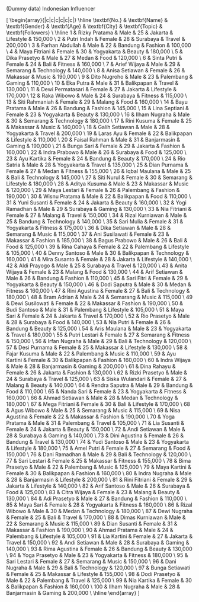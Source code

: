(Dummy data) Indonesian Influencer

\[
\begin{array}{|c|c|c|c|c|c|}
\hline
\textbf{No.} & \textbf{Name} & \textbf{Gender} & \textbf{Age} & \textbf{City} & \textbf{Topic} & \textbf{Followers} \\
\hline
1 & Rizky Pratama & Male & 25 & Jakarta & Lifestyle & 150,000 \\
2 & Putri Indah & Female & 28 & Surabaya & Travel & 200,000 \\
3 & Farhan Abdullah & Male & 22 & Bandung & Fashion & 100,000 \\
4 & Maya Fitriani & Female & 30 & Yogyakarta & Beauty & 180,000 \\
5 & Dika Prasetyo & Male & 27 & Medan & Food & 120,000 \\
6 & Sinta Putri & Female & 24 & Bali & Fitness & 160,000 \\
7 & Arief Wijaya & Male & 29 & Semarang & Technology & 140,000 \\
8 & Anisa Setiawan & Female & 26 & Makassar & Music & 190,000 \\
9 & Dito Nugroho & Male & 23 & Palembang & Gaming & 110,000 \\
10 & Eka Putra & Male & 31 & Balikpapan & Travel & 130,000 \\
11 & Dewi Permatasari & Female & 27 & Jakarta & Lifestyle & 170,000 \\
12 & Raka Wibowo & Male & 24 & Surabaya & Fitness & 115,000 \\
13 & Siti Rahmaniah & Female & 29 & Malang & Food & 160,000 \\
14 & Bayu Pratama & Male & 26 & Bandung & Fashion & 145,000 \\
15 & Lina Septiani & Female & 23 & Yogyakarta & Beauty & 130,000 \\
16 & Ilham Nugraha & Male & 30 & Semarang & Technology & 180,000 \\
17 & Rini Kusuma & Female & 25 & Makassar & Music & 140,000 \\
18 & Galih Setiawan & Male & 28 & Yogyakarta & Travel & 200,000 \\
19 & Laras Ayu & Female & 22 & Balikpapan & Lifestyle & 110,000 \\
20 & Faisal Rahman & Male & 31 & Banjarmasin & Gaming & 190,000 \\
21 & Bunga Sari & Female & 29 & Jakarta & Fashion & 160,000 \\
22 & Indra Prabowo & Male & 26 & Surabaya & Food & 125,000 \\
23 & Ayu Kartika & Female & 24 & Bandung & Beauty & 170,000 \\
24 & Rio Satria & Male & 28 & Yogyakarta & Travel & 135,000 \\
25 & Dian Purnama & Female & 27 & Medan & Fitness & 155,000 \\
26 & Iqbal Maulana & Male & 25 & Bali & Technology & 145,000 \\
27 & Siti Nurul & Female & 30 & Semarang & Lifestyle & 180,000 \\
28 & Aditya Kusuma & Male & 23 & Makassar & Music & 120,000 \\
29 & Maya Lestari & Female & 26 & Palembang & Fashion & 190,000 \\
30 & Wisnu Pratama & Male & 22 & Balikpapan & Food & 110,000 \\
31 & Yuni Susanti & Female & 24 & Jakarta & Beauty & 160,000 \\
32 & Yogi Ramadhan & Male & 29 & Surabaya & Gaming & 130,000 \\
33 & Nia Fitriani & Female & 27 & Malang & Travel & 150,000 \\
34 & Rizal Kurniawan & Male & 25 & Bandung & Technology & 140,000 \\
35 & Sari Mulia & Female & 31 & Yogyakarta & Fitness & 175,000 \\
36 & Dika Setiawan & Male & 28 & Semarang & Music & 115,000 \\
37 & Ani Susilawati & Female & 23 & Makassar & Fashion & 185,000 \\
38 & Bagus Prabowo & Male & 26 & Bali & Food & 125,000 \\
39 & Rina Cahaya & Female & 22 & Palembang & Lifestyle & 105,000 \\
40 & Denny Santoso & Male & 30 & Balikpapan & Technology & 160,000 \\
41 & Mira Susanto & Female & 28 & Jakarta & Lifestyle & 140,000 \\
42 & Aldi Prayogo & Male & 25 & Surabaya & Travel & 120,000 \\
43 & Anita Wijaya & Female & 23 & Malang & Food & 130,000 \\
44 & Arif Setiawan & Male & 26 & Bandung & Fashion & 110,000 \\
45 & Sari Fitri & Female & 29 & Yogyakarta & Beauty & 150,000 \\
46 & Dodi Saputra & Male & 30 & Medan & Fitness & 160,000 \\
47 & Rini Agustina & Female & 27 & Bali & Technology & 180,000 \\
48 & Bram Adrian & Male & 24 & Semarang & Music & 115,000 \\
49 & Dewi Susilowati & Female & 22 & Makassar & Fashion & 190,000 \\
50 & Budi Santoso & Male & 31 & Palembang & Lifestyle & 105,000 \\
51 & Maya Sari & Female & 24 & Jakarta & Travel & 170,000 \\
52 & Rio Prasetyo & Male & 28 & Surabaya & Food & 140,000 \\
53 & Nia Putri & Female & 26 & Bandung & Beauty & 125,000 \\
54 & Aris Maulana & Male & 23 & Yogyakarta & Travel & 180,000 \\
55 & Putri Lestari & Female & 27 & Semarang & Fitness & 150,000 \\
56 & Irfan Nugraha & Male & 29 & Bali & Technology & 120,000 \\
57 & Desi Purnama & Female & 25 & Makassar & Lifestyle & 130,000 \\
58 & Fajar Kusuma & Male & 22 & Palembang & Music & 110,000 \\
59 & Ayu Kartini & Female & 30 & Balikpapan & Fashion & 160,000 \\
60 & Indra Wijaya & Male & 28 & Banjarmasin & Gaming & 200,000 \\
61 & Dina Rahayu & Female & 26 & Jakarta & Fashion & 130,000 \\
62 & Rizki Prasetyo & Male & 24 & Surabaya & Travel & 125,000 \\
63 & Siska Wulandari & Female & 27 & Malang & Beauty & 140,000 \\
64 & Rendra Saputra & Male & 29 & Bandung & Food & 110,000 \\
65 & Nanda Sari & Female & 23 & Yogyakarta & Fitness & 160,000 \\
66 & Ahmad Setiawan & Male & 28 & Medan & Technology & 180,000 \\
67 & Mega Fitriani & Female & 30 & Bali & Lifestyle & 170,000 \\
68 & Agus Wibowo & Male & 25 & Semarang & Music & 115,000 \\
69 & Nisa Agustina & Female & 22 & Makassar & Fashion & 190,000 \\
70 & Yoga Pratama & Male & 31 & Palembang & Travel & 105,000 \\
71 & Lia Susanti & Female & 24 & Jakarta & Beauty & 150,000 \\
72 & Andi Setiawan & Male & 28 & Surabaya & Gaming & 140,000 \\
73 & Dini Agustina & Female & 26 & Bandung & Travel & 130,000 \\
74 & Yudi Santoso & Male & 23 & Yogyakarta & Lifestyle & 180,000 \\
75 & Amel Putri & Female & 27 & Semarang & Food & 150,000 \\
76 & Dani Ramadhan & Male & 29 & Bali & Technology & 120,000 \\
77 & Sari Lestari & Female & 25 & Makassar & Fitness & 155,000 \\
78 & Bima Prasetyo & Male & 22 & Palembang & Music & 125,000 \\
79 & Maya Kartini & Female & 30 & Balikpapan & Fashion & 160,000 \\
80 & Indra Nugraha & Male & 28 & Banjarmasin & Lifestyle & 200,000 \\
81 & Rini Fitriani & Female & 29 & Jakarta & Lifestyle & 140,000 \\
82 & Arif Santoso & Male & 26 & Surabaya & Food & 125,000 \\
83 & Citra Wijaya & Female & 23 & Malang & Beauty & 130,000 \\
84 & Adi Prasetyo & Male & 27 & Bandung & Fashion & 110,000 \\
85 & Maya Sari & Female & 28 & Yogyakarta & Fitness & 160,000 \\
86 & Rizal Wibowo & Male & 30 & Medan & Technology & 180,000 \\
87 & Dewi Nugraha & Female & 25 & Bali & Travel & 170,000 \\
88 & Dimas Kurniawan & Male & 22 & Semarang & Music & 115,000 \\
89 & Dian Susanti & Female & 31 & Makassar & Fashion & 190,000 \\
90 & Ahmad Pratama & Male & 24 & Palembang & Lifestyle & 105,000 \\
91 & Lia Kartini & Female & 27 & Jakarta & Travel & 150,000 \\
92 & Andi Setiawan & Male & 28 & Surabaya & Gaming & 140,000 \\
93 & Rima Agustina & Female & 26 & Bandung & Beauty & 130,000 \\
94 & Yoga Prasetyo & Male & 23 & Yogyakarta & Fitness & 180,000 \\
95 & Sari Lestari & Female & 27 & Semarang & Music & 150,000 \\
96 & Dani Nugraha & Male & 29 & Bali & Technology & 120,000 \\
97 & Bunga Setiawati & Female & 25 & Makassar & Lifestyle & 155,000 \\
98 & Dodi Prasetyo & Male & 22 & Palembang & Travel & 125,000 \\
99 & Nia Kartika & Female & 30 & Balikpapan & Fashion & 160,000 \\
100 & Ilham Nugraha & Male & 28 & Banjarmasin & Gaming & 200,000 \\
\hline
\end{array}
\]

